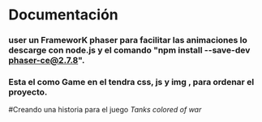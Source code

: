 # Documentación

### user un FrameworK phaser para facilitar las animaciones lo descarge con node.js y el comando "npm install --save-dev  phaser-ce@2.7.8".
### Esta el como Game en el tendra css, js  y img , para ordenar el proyecto.

#Creando una historia para el juego *Tanks colored of war*